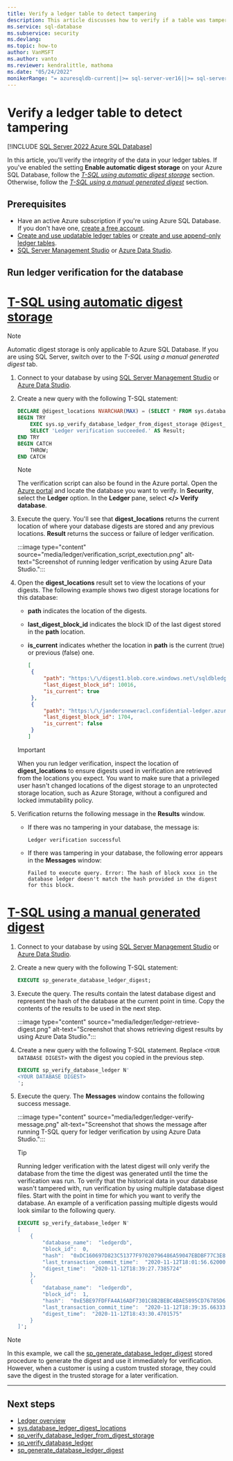 ```yaml
---
title: Verify a ledger table to detect tampering
description: This article discusses how to verify if a table was tampered with.
ms.service: sql-database
ms.subservice: security
ms.devlang:
ms.topic: how-to
author: VanMSFT
ms.author: vanto
ms.reviewer: kendralittle, mathoma
ms.date: "05/24/2022"
monikerRange: "= azuresqldb-current||>= sql-server-ver16||>= sql-server-linux-ver16"
---
```


# Verify a ledger table to detect tampering

[!INCLUDE [SQL Server 2022 Azure SQL Database](../../../includes/applies-to-version/sqlserver2022-asdb.md)]

In this article, you'll verify the integrity of the data in your ledger tables. If you've enabled the setting **Enable automatic digest storage** on your Azure SQL Database, follow the *[T-SQL using automatic digest storage](#run-ledger-verification-for-the-database)* section. Otherwise, follow the *[T-SQL using a manual generated digest](#run-ledger-verification-for-the-database)* section.

## Prerequisites

- Have an active Azure subscription if you're using Azure SQL Database. If you don't have one, [create a free account](https://azure.microsoft.com/free/).
- [Create and use updatable ledger tables](ledger-how-to-updatable-ledger-tables.md) or [create and use append-only ledger tables](ledger-how-to-append-only-ledger-tables.md).
- [SQL Server Management Studio](../../../ssms/download-sql-server-management-studio-ssms.md) or [Azure Data Studio](../../../azure-data-studio/download-azure-data-studio.md).

## Run ledger verification for the database

# [T-SQL using automatic digest storage](#tab/t-sql-automatic)

> [!NOTE]
> Automatic digest storage is only applicable to Azure SQL Database. If you are using SQL Server, switch over to the *T-SQL using a manual generated digest* tab.

1. Connect to your database by using [SQL Server Management Studio](../../../ssms/download-sql-server-management-studio-ssms.md) or [Azure Data Studio](../../../azure-data-studio/download-azure-data-studio.md).

1. Create a new query with the following T-SQL statement:

   ```sql
   DECLARE @digest_locations NVARCHAR(MAX) = (SELECT * FROM sys.database_ledger_digest_locations FOR JSON AUTO, INCLUDE_NULL_VALUES);SELECT @digest_locations as digest_locations;
   BEGIN TRY
       EXEC sys.sp_verify_database_ledger_from_digest_storage @digest_locations;
       SELECT 'Ledger verification succeeded.' AS Result;
   END TRY
   BEGIN CATCH
       THROW;
   END CATCH
   ```

   > [!NOTE]
   > The verification script can also be found in the Azure portal. Open the [Azure portal](https://portal.azure.com/) and locate the database you want to verify. In **Security**, select the **Ledger** option. In the **Ledger** pane, select **</> Verify database**.

1. Execute the query. You'll see that **digest_locations** returns the current location of where your database digests are stored and any previous locations. **Result** returns the success or failure of ledger verification.

   :::image type="content" source="media/ledger/verification_script_exectution.png" alt-text="Screenshot of running ledger verification by using Azure Data Studio.":::

1. Open the **digest_locations** result set to view the locations of your digests. The following example shows two digest storage locations for this database:

   - **path** indicates the location of the digests.
   - **last_digest_block_id** indicates the block ID of the last digest stored in the **path** location.
   - **is_current** indicates whether the location in **path** is the current (true) or previous (false) one.

       ```json
       [
        {
            "path": "https:\/\/digest1.blob.core.windows.net\/sqldbledgerdigests\/janderstestportal2server\/jandersnewdb\/2021-05-20T04:39:47.6570000",
            "last_digest_block_id": 10016,
            "is_current": true
        },
        {
            "path": "https:\/\/jandersneweracl.confidential-ledger.azure.com\/sqldbledgerdigests\/janderstestportal2server\/jandersnewdb\/2021-05-20T04:39:47.6570000",
            "last_digest_block_id": 1704,
            "is_current": false
        }
       ]
       ```

   > [!IMPORTANT]
   > When you run ledger verification, inspect the location of **digest_locations** to ensure digests used in verification are retrieved from the locations you expect. You want to make sure that a privileged user hasn't changed locations of the digest storage to an unprotected storage location, such as Azure Storage, without a configured and locked immutability policy.

1. Verification returns the following message in the **Results** window.

   - If there was no tampering in your database, the message is:

       ```output
       Ledger verification successful
       ```

   - If there was tampering in your database, the following error appears in the **Messages** window:
  
       ```output
       Failed to execute query. Error: The hash of block xxxx in the database ledger doesn't match the hash provided in the digest for this block.
       ```

# [T-SQL using a manual generated digest](#tab/t-sql-manual)

1. Connect to your database by using [SQL Server Management Studio](../../../ssms/download-sql-server-management-studio-ssms.md) or [Azure Data Studio](../../../azure-data-studio/download-azure-data-studio.md).
1. Create a new query with the following T-SQL statement:

   ```sql
   EXECUTE sp_generate_database_ledger_digest;
   ```

1. Execute the query. The results contain the latest database digest and represent the hash of the database at the current point in time. Copy the contents of the results to be used in the next step.

   :::image type="content" source="media/ledger/ledger-retrieve-digest.png" alt-text="Screenshot that shows retrieving digest results by using Azure Data Studio.":::

1. Create a new query with the following T-SQL statement. Replace `<YOUR DATABASE DIGEST>` with the digest you copied in the previous step.

   ```sql
   EXECUTE sp_verify_database_ledger N'
   <YOUR DATABASE DIGEST>
   ';
   ```

1. Execute the query. The **Messages** window contains the following success message.

   :::image type="content" source="media/ledger/ledger-verify-message.png" alt-text="Screenshot that shows the message after running T-SQL query for ledger verification by using Azure Data Studio.":::

   > [!TIP]
   > Running ledger verification with the latest digest will only verify the database from the time the digest was generated until the time the verification was run. To verify that the historical data in your database wasn't tampered with, run verification by using multiple database digest files. Start with the point in time for which you want to verify the database. An example of a verification passing multiple digests would look similar to the following query.

   ```sql
   EXECUTE sp_verify_database_ledger N'
   [
       {
           "database_name":  "ledgerdb",
           "block_id":  0,
           "hash":  "0xDC160697D823C51377F97020796486A59047EBDBF77C3E8F94EEE0FFF7B38A6A",
           "last_transaction_commit_time":  "2020-11-12T18:01:56.6200000",
           "digest_time":  "2020-11-12T18:39:27.7385724"
       },
       {
           "database_name":  "ledgerdb",
           "block_id":  1,
           "hash":  "0xE5BE97FDFFA4A16ADF7301C8B2BEBC4BAE5895CD76785D699B815ED2653D9EF8",
           "last_transaction_commit_time":  "2020-11-12T18:39:35.6633333",
           "digest_time":  "2020-11-12T18:43:30.4701575"
       }
   ]';
   ```

> [!NOTE]
> In this example, we call the [sp_generate_database_ledger_digest](../../system-stored-procedures/sys-sp-generate-database-ledger-digest-transact-sql.md) stored procedure to generate the digest and use it immediately for verification. However, when a customer is using a custom trusted storage, they could save the digest in the trusted storage for a later verification.

---

## Next steps

- [Ledger overview](ledger-overview.md)
- [sys.database_ledger_digest_locations](../../system-catalog-views/sys-database-ledger-digest-locations-transact-sql.md)
- [sp_verify_database_ledger_from_digest_storage](../../system-stored-procedures/sys-sp-verify-database-ledger-from-digest-storage-transact-sql.md)
- [sp_verify_database_ledger](../../system-stored-procedures/sys-sp-verify-database-ledger-transact-sql.md)
- [sp_generate_database_ledger_digest](../../system-stored-procedures/sys-sp-generate-database-ledger-digest-transact-sql.md)